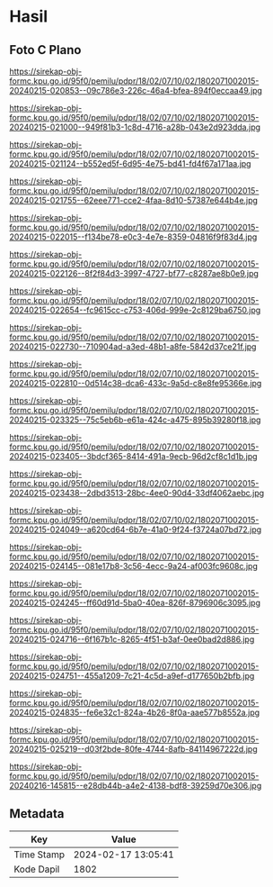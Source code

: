# Hasil

## Foto C Plano

https://sirekap-obj-formc.kpu.go.id/95f0/pemilu/pdpr/18/02/07/10/02/1802071002015-20240215-020853--09c786e3-226c-46a4-bfea-894f0eccaa49.jpg

https://sirekap-obj-formc.kpu.go.id/95f0/pemilu/pdpr/18/02/07/10/02/1802071002015-20240215-021000--949f81b3-1c8d-4716-a28b-043e2d923dda.jpg

https://sirekap-obj-formc.kpu.go.id/95f0/pemilu/pdpr/18/02/07/10/02/1802071002015-20240215-021124--b552ed5f-6d95-4e75-bd41-fd4f67a171aa.jpg

https://sirekap-obj-formc.kpu.go.id/95f0/pemilu/pdpr/18/02/07/10/02/1802071002015-20240215-021755--62eee771-cce2-4faa-8d10-57387e644b4e.jpg

https://sirekap-obj-formc.kpu.go.id/95f0/pemilu/pdpr/18/02/07/10/02/1802071002015-20240215-022015--f134be78-e0c3-4e7e-8359-04816f9f83d4.jpg

https://sirekap-obj-formc.kpu.go.id/95f0/pemilu/pdpr/18/02/07/10/02/1802071002015-20240215-022126--8f2f84d3-3997-4727-bf77-c8287ae8b0e9.jpg

https://sirekap-obj-formc.kpu.go.id/95f0/pemilu/pdpr/18/02/07/10/02/1802071002015-20240215-022654--fc9615cc-c753-406d-999e-2c8129ba6750.jpg

https://sirekap-obj-formc.kpu.go.id/95f0/pemilu/pdpr/18/02/07/10/02/1802071002015-20240215-022730--710904ad-a3ed-48b1-a8fe-5842d37ce21f.jpg

https://sirekap-obj-formc.kpu.go.id/95f0/pemilu/pdpr/18/02/07/10/02/1802071002015-20240215-022810--0d514c38-dca6-433c-9a5d-c8e8fe95366e.jpg

https://sirekap-obj-formc.kpu.go.id/95f0/pemilu/pdpr/18/02/07/10/02/1802071002015-20240215-023325--75c5eb6b-e61a-424c-a475-895b39280f18.jpg

https://sirekap-obj-formc.kpu.go.id/95f0/pemilu/pdpr/18/02/07/10/02/1802071002015-20240215-023405--3bdcf365-8414-491a-9ecb-96d2cf8c1d1b.jpg

https://sirekap-obj-formc.kpu.go.id/95f0/pemilu/pdpr/18/02/07/10/02/1802071002015-20240215-023438--2dbd3513-28bc-4ee0-90d4-33df4062aebc.jpg

https://sirekap-obj-formc.kpu.go.id/95f0/pemilu/pdpr/18/02/07/10/02/1802071002015-20240215-024049--a620cd64-6b7e-41a0-9f24-f3724a07bd72.jpg

https://sirekap-obj-formc.kpu.go.id/95f0/pemilu/pdpr/18/02/07/10/02/1802071002015-20240215-024145--081e17b8-3c56-4ecc-9a24-af003fc9608c.jpg

https://sirekap-obj-formc.kpu.go.id/95f0/pemilu/pdpr/18/02/07/10/02/1802071002015-20240215-024245--ff60d91d-5ba0-40ea-826f-8796906c3095.jpg

https://sirekap-obj-formc.kpu.go.id/95f0/pemilu/pdpr/18/02/07/10/02/1802071002015-20240215-024716--6f167b1c-8265-4f51-b3af-0ee0bad2d886.jpg

https://sirekap-obj-formc.kpu.go.id/95f0/pemilu/pdpr/18/02/07/10/02/1802071002015-20240215-024751--455a1209-7c21-4c5d-a9ef-d177650b2bfb.jpg

https://sirekap-obj-formc.kpu.go.id/95f0/pemilu/pdpr/18/02/07/10/02/1802071002015-20240215-024835--fe6e32c1-824a-4b26-8f0a-aae577b8552a.jpg

https://sirekap-obj-formc.kpu.go.id/95f0/pemilu/pdpr/18/02/07/10/02/1802071002015-20240215-025219--d03f2bde-80fe-4744-8afb-84114967222d.jpg

https://sirekap-obj-formc.kpu.go.id/95f0/pemilu/pdpr/18/02/07/10/02/1802071002015-20240216-145815--e28db44b-a4e2-4138-bdf8-39259d70e306.jpg


## Metadata

| Key        | Value               |
| ---------- | ------------------- |
| Time Stamp | 2024-02-17 13:05:41 |
| Kode Dapil | 1802                |



